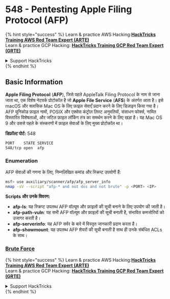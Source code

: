 # 548 - Pentesting Apple Filing Protocol (AFP)

{% hint style="success" %}
Learn & practice AWS Hacking:<img src="/.gitbook/assets/arte.png" alt="" data-size="line">[**HackTricks Training AWS Red Team Expert (ARTE)**](https://training.hacktricks.xyz/courses/arte)<img src="/.gitbook/assets/arte.png" alt="" data-size="line">\
Learn & practice GCP Hacking: <img src="/.gitbook/assets/grte.png" alt="" data-size="line">[**HackTricks Training GCP Red Team Expert (GRTE)**<img src="/.gitbook/assets/grte.png" alt="" data-size="line">](https://training.hacktricks.xyz/courses/grte)

<details>

<summary>Support HackTricks</summary>

* Check the [**subscription plans**](https://github.com/sponsors/carlospolop)!
* **Join the** 💬 [**Discord group**](https://discord.gg/hRep4RUj7f) or the [**telegram group**](https://t.me/peass) or **follow** us on **Twitter** 🐦 [**@hacktricks\_live**](https://twitter.com/hacktricks\_live)**.**
* **Share hacking tricks by submitting PRs to the** [**HackTricks**](https://github.com/carlospolop/hacktricks) and [**HackTricks Cloud**](https://github.com/carlospolop/hacktricks-cloud) github repos.

</details>
{% endhint %}


## Basic Information

**Apple Filing Protocol** (**AFP**), जिसे पहले AppleTalk Filing Protocol के नाम से जाना जाता था, एक विशेष नेटवर्क प्रोटोकॉल है जो **Apple File Service** (**AFS**) के अंतर्गत आता है। इसे macOS और क्लासिक Mac OS के लिए फ़ाइल सेवाएँ प्रदान करने के लिए डिज़ाइन किया गया है। AFP यूनिकोड फ़ाइल नामों, POSIX और एक्सेस कंट्रोल लिस्ट अनुमतियों, संसाधन फोर्क्स, नामित विस्तारित विशेषताओं, और जटिल फ़ाइल लॉकिंग तंत्र का समर्थन करने के लिए खड़ा है। यह Mac OS 9 और उससे पहले के संस्करणों में फ़ाइल सेवाओं के लिए मुख्य प्रोटोकॉल था।

**डिफ़ॉल्ट पोर्ट:** 548
```bash
PORT    STATE SERVICE
548/tcp open  afp
```
### **Enumeration**

AFP सेवाओं की गणना के लिए, निम्नलिखित कमांड और स्क्रिप्ट उपयोगी हैं:
```bash
msf> use auxiliary/scanner/afp/afp_server_info
nmap -sV --script "afp-* and not dos and not brute" -p <PORT> <IP>
```
**Scripts और उनके विवरण:**

- **afp-ls**: यह स्क्रिप्ट उपलब्ध AFP वॉल्यूम और फ़ाइलों की सूची बनाने के लिए उपयोग की जाती है।
- **afp-path-vuln**: यह सभी AFP वॉल्यूम और फ़ाइलों की सूची बनाती है, संभावित कमजोरियों को उजागर करती है।
- **afp-serverinfo**: यह AFP सर्वर के बारे में विस्तृत जानकारी प्रदान करता है।
- **afp-showmount**: यह उपलब्ध AFP शेयरों की सूची बनाती है साथ ही उनके संबंधित ACLs के साथ।

### [**Brute Force**](../generic-methodologies-and-resources/brute-force.md#afp)

{% hint style="success" %}
Learn & practice AWS Hacking:<img src="/.gitbook/assets/arte.png" alt="" data-size="line">[**HackTricks Training AWS Red Team Expert (ARTE)**](https://training.hacktricks.xyz/courses/arte)<img src="/.gitbook/assets/arte.png" alt="" data-size="line">\
Learn & practice GCP Hacking: <img src="/.gitbook/assets/grte.png" alt="" data-size="line">[**HackTricks Training GCP Red Team Expert (GRTE)**<img src="/.gitbook/assets/grte.png" alt="" data-size="line">](https://training.hacktricks.xyz/courses/grte)

<details>

<summary>Support HackTricks</summary>

* Check the [**subscription plans**](https://github.com/sponsors/carlospolop)!
* **Join the** 💬 [**Discord group**](https://discord.gg/hRep4RUj7f) or the [**telegram group**](https://t.me/peass) or **follow** us on **Twitter** 🐦 [**@hacktricks\_live**](https://twitter.com/hacktricks\_live)**.**
* **Share hacking tricks by submitting PRs to the** [**HackTricks**](https://github.com/carlospolop/hacktricks) and [**HackTricks Cloud**](https://github.com/carlospolop/hacktricks-cloud) github repos.

</details>
{% endhint %}
